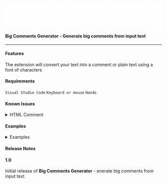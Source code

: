 <div id="header" align="left"><img src="https://github.com/kingtonyrock/surizerofont/blob/main/icon/pic.png" width="600"/></div>


#### Big Comments Generator - Generate big comments from input text

---

#### Features

The extension will convert your text into a comment or plain text using a font of characters
#### Requirements

`Visual Studio Code` `Keyboard or mouse` `Hands`

#### Known Issues

<details>

<summary>HTML Comment</summary>

###### The problem with correct HTML output
	
Need to remove the extra `<!--` characters

```
<!-- ██████  ██████ ██████████████ ██████          ██████ ██████          
<!-- ██  ██  ██  ██ ██          ██ ██  ██████████████  ██ ██  ██          
<!-- ██  ██  ██  ██ ██████  ██████ ██                  ██ ██  ██          
<!-- ██  ██  ██  ██     ██  ██     ██  ██████  ██████  ██ ██  ██          
<!-- ██  ██████  ██     ██  ██     ██  ██  ██  ██  ██  ██ ██  ██          
<!-- ██          ██     ██  ██     ██  ██  ██  ██  ██  ██ ██  ██          
<!-- ██  ██████  ██     ██  ██     ██  ██  ██████  ██  ██ ██  ██          
<!-- ██  ██  ██  ██     ██  ██     ██  ██          ██  ██ ██  ██          
<!-- ██  ██  ██  ██     ██  ██     ██  ██          ██  ██ ██  ██████████  
<!-- ██  ██  ██  ██     ██  ██     ██  ██          ██  ██ ██          ██  
<!-- ██████  ██████     ██████     ██████          ██████ ██████████████  
 -->
```

</details>

#### Examples
<details>
	
<summary>Examples</summary>	

`Python` | `Ruby` | `Perl` | `R` | `Bash` | `PowerShell`

```
# ██████████████ ██████████████ ██████          ██████ ██████  ██████  ██████████████ ████████████████   ██████████████ 
# ██          ██ ██          ██ ██  ██████████  ██  ██ ██  ██  ██  ██  ██          ██ ██            ██   ██          ██ 
# ██  ██████████ ██  ██████  ██ ██          ██  ██  ██ ██  ██  ██  ██  ██  ██████████ ██  ████████  ██   ██████  ██████ 
# ██  ██         ██  ██  ██  ██ ██  ██████  ██  ██  ██ ██  ██  ██  ██  ██  ██         ██  ██    ██  ██       ██  ██     
# ██  ██         ██  ██  ██  ██ ██  ██  ██  ██  ██  ██ ██  ██  ██  ██  ██  ██████████ ██  ████████  ██       ██  ██     
# ██  ██         ██  ██  ██  ██ ██  ██  ██  ██  ██  ██ ██  ██  ██  ██  ██          ██ ██            ██       ██  ██     
# ██  ██         ██  ██  ██  ██ ██  ██  ██  ██  ██  ██ ██  ██  ██  ██  ██  ██████████ ██  ██████  ████       ██  ██     
# ██  ██         ██  ██  ██  ██ ██  ██  ██  ██████  ██ ██    ██    ██  ██  ██         ██  ██  ██  ██         ██  ██     
# ██  ██████████ ██  ██████  ██ ██  ██  ██          ██ ████      ████  ██  ██████████ ██  ██  ██  ██████     ██  ██     
# ██          ██ ██          ██ ██  ██  ██████████  ██   ████  ████    ██          ██ ██  ██  ██      ██     ██  ██     
# ██████████████ ██████████████ ██████          ██████     ██████      ██████████████ ██████  ██████████     ██████     
```
---

`JavaScript` | `TypeScript` | `Java` | `PHP` | `Swift` | `Go` | `Rust` | `Kotlin` | `Scala`

```
// ████████  ████████ ██████████████ ██████  ██████ ████████████████   
// ██    ██  ██    ██ ██          ██ ██  ██  ██  ██ ██            ██   
// ████  ██  ██  ████ ██  ██████  ██ ██  ██  ██  ██ ██  ████████  ██   
//   ██    ██    ██   ██  ██  ██  ██ ██  ██  ██  ██ ██  ██    ██  ██   
//   ████      ████   ██  ██  ██  ██ ██  ██  ██  ██ ██  ████████  ██   
//     ████  ████     ██  ██  ██  ██ ██  ██  ██  ██ ██            ██   
//       ██  ██       ██  ██  ██  ██ ██  ██  ██  ██ ██  ██████  ████   
//       ██  ██       ██  ██  ██  ██ ██  ██  ██  ██ ██  ██  ██  ██     
//       ██  ██       ██  ██████  ██ ██  ██████  ██ ██  ██  ██  ██████ 
//       ██  ██       ██          ██ ██          ██ ██  ██  ██      ██ 
//       ██████       ██████████████ ██████████████ ██████  ██████████  
```

---

`Lua` | `SQL`
	
```
-- ██████████████ ██████████████ ████████  ████████ ██████████████ 
-- ██          ██ ██          ██ ██    ██  ██    ██ ██          ██ 
-- ██████  ██████ ██  ██████████ ████  ██  ██  ████ ██████  ██████ 
--     ██  ██     ██  ██           ██    ██    ██       ██  ██     
--     ██  ██     ██  ██████████   ████      ████       ██  ██     
--     ██  ██     ██          ██     ██      ██         ██  ██     
--     ██  ██     ██  ██████████   ████      ████       ██  ██     
--     ██  ██     ██  ██           ██    ██    ██       ██  ██     
--     ██  ██     ██  ██████████ ████  ██  ██  ████     ██  ██     
--     ██  ██     ██          ██ ██    ██  ██    ██     ██  ██     
--     ██████     ██████████████ ████████  ████████     ██████     
```
---

</details>

#### Release Notes

#### 1.0
Initial release of **Big Comments Generator** - enerate big comments from input text

